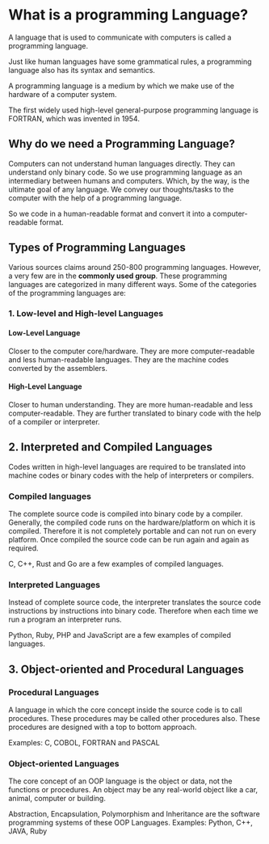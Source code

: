 # What is a programming Language?

A language that is used to communicate with computers is called a programming language.

Just like human languages have some grammatical rules, a programming language also has its syntax and semantics.

A programming language is a medium by which we make use of the hardware of a computer system.

The first widely used high-level general-purpose programming language is FORTRAN, which was invented in 1954.

## Why do we need a Programming Language?

Computers can not understand human languages directly. They can understand only binary code. So we use programming language as an intermediary between humans and computers. Which, by the way, is the ultimate goal of any language. We convey our thoughts/tasks to the computer with the help of a programming language.

So we code in a human-readable format and convert it into a computer-readable format.

## Types of Programming Languages

Various sources claims around 250-800 programming languages. However, a very few are in the **commonly used group**. These programming languages are categorized in many different ways. Some of the categories of the programming languages are:

### 1. Low-level and High-level Languages

#### Low-Level Language

Closer to the computer core/hardware. They are more computer-readable and less human-readable languages. They are the machine codes converted by the assemblers.

#### High-Level Language

Closer to human understanding. They are more human-readable and less computer-readable. They are further translated to binary code with the help of a compiler or interpreter.

## 2. Interpreted and Compiled Languages

Codes written in high-level languages are required to be translated into machine codes or binary codes with the help of interpreters or compilers.

### Compiled languages

The complete source code is compiled into binary code by a compiler. Generally, the compiled code runs on the hardware/platform on which it is compiled. Therefore it is not completely portable and can not run on every platform. Once compiled the source code can be run again and again as required.

C, C++, Rust and Go are a few examples of compiled languages.

### Interpreted Languages

Instead of complete source code, the interpreter translates the source code instructions by instructions into binary code. Therefore when each time we run a program an interpreter runs.

Python, Ruby, PHP and JavaScript are a few examples of compiled languages.

## 3. Object-oriented and Procedural Languages

### Procedural Languages

A language in which the core concept inside the source code is to call procedures. These procedures may be called other procedures also. These procedures are designed with a top to bottom approach.

Examples: C, COBOL, FORTRAN and PASCAL

### Object-oriented Languages

The core concept of an OOP language is the object or data, not the functions or procedures. An object may be any real-world object like a car, animal, computer or building.

Abstraction, Encapsulation, Polymorphism and Inheritance are the software programming systems of these OOP Languages.
Examples: Python, C++, JAVA, Ruby
